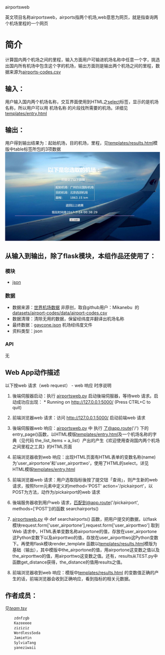 airportsweb

英文项目名称airportsweb，airports指两个机场,web意思为网页，就是指查询两个机场里程的一个网页


# 简介 
计算国内两个机场之间的里程，输入方面用户可输进机场名称中任意一个字，挑选出国内所有机场中包含这个字的机场，输出方面则是输出两个机场之间的里程，数据来源为[airports-codes.csv](https://github.com/datasets/airport-codes/tree/master/data)



## 输入：
用户输入国内两个机场名称，交互界面使用到HTML之[select](http://www.w3school.com.cn/tags/tag_select.asp)标签，显示的是机场名称，所以用户可以用 机场名称 的片段找所需要的机场。详细见[templates/entry.html](https://github.com/SylviaTang/nfu_newmedia_python/blob/master/airportsweb/templates/entry.html)
## 输出：
用户得到输出结果为：起始机场，目的机场，里程，见[templates/results.html](https://github.com/SylviaTang/nfu_newmedia_python/blob/master/airportsweb/templates/results.html)模版中table标签所包的3项数据![输出](输出.JPG)
## 从输入到输出，除了flask模块，本组作品还使用了：
### 模块
* [json](http://www.json.org/)
### 数据
* 数据来源：[世界机场数据](https://github.com/datasets/airport-codes/blob/master/data/airport-codes.csv) 非原创，取自github用户：Mikanebu  的[datasets/airport-codes/data/airport-codes.csv](https://github.com/datasets/airport-codes/blob/master/data)
* 数据清理：清除无用的数据，保留经纬度并翻译出机场名称
* 最终数据：[gaycone.json](https://github.com/SylviaTang/nfu_newmedia_python/blob/master/airportsweb/data/gaycone.json) 机场经纬度文件
* 资料类型：json
### API
无

## Web App动作描述

以下按web 请求（web request） - web 响应 时序说明

1. 後端伺服器启动：执行 [airportsweb.py](airportsweb.py) 启动後端伺服器，等待web 请求。启动成功应出现：  * Running on http://127.0.0.1:5000/ (Press CTRL+C to quit)

2. 前端浏览器web 请求：访问 http://127.0.0.1:5000/ 启动前端web 请求

3. 後端伺服器web 响应：[airportsweb.py](airportsweb.py) 中 执行 了@app.route('/') 下的 entry_page()函数，以HTML模版[templates/entry.html](templates/entry.html)及一个机场名称的字典（见代码 the_list_items = a_list）产出的产生《欢迎使用查询国内两个机场之间里程之工具》的HTML页面

4. 前端浏览器收到web 响应：出现HTML页面有HTML表单的变数名称(name)为'user_airportone'和'user_airporttwo'，使用了HTML的select，详见HTML模版[templates/entry.html](templates/entry.html)

5. 前端浏览器web 请求：用户选取指标後按了提交钮「查询」，则产生新的web 请求，按照form元素中定义的method='POST' action='/pickairport'，以POST为方法，动作为/pickairport的web 请求

6. 後端服务器收到用户web 请求，匹配到@app.route('/pickairport', methods=['POST'])的函数 searchairports() 

7. [airportsweb.py](airportsweb.py) 中 def searchairports() 函数，把用户提交的数据，以flask 模块request.form['user_airportone'],request.form['user_airporttwo']	取到Web 请求中，HTML表单变数名称airportone的值，存放在user_airportone这Python变数下以及airporttwo的值，存放在user_airporttwo这Python变数下。再使用flask模块render_template 函数以[templates/results.html](templates/results.html)模版为基础（输出），其中模版中the_airportone的值，用airportone这变数之值以及the_airporttwo的值，用airporttwo这变数之值。还有，results从TEST.py中函数get_distance获得，the_distance的值用results之值。

8. 前端浏览器收到web 响应：模版中[templates/results.html](templates/results.html) 的变数值正确的产生的话，前端浏览器会收到正确响应，看到指标的相关元数据。

## 作者成员：
见[_team_.tsv](_team_/_team_.tsv)


		zdnfzgb
		Kazeeeee
		ziziziz
		WordlessSoda
		JamieYin
		SylviaTang
		yaneziwaii

